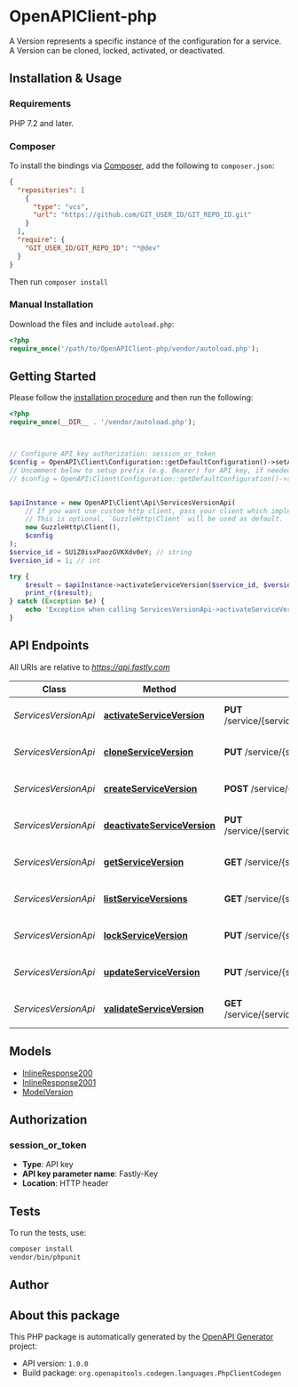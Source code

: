 # OpenAPIClient-php

A Version represents a specific instance of the configuration for a service. A Version can be cloned, locked, activated, or deactivated.


## Installation & Usage

### Requirements

PHP 7.2 and later.

### Composer

To install the bindings via [Composer](https://getcomposer.org/), add the following to `composer.json`:

```json
{
  "repositories": [
    {
      "type": "vcs",
      "url": "https://github.com/GIT_USER_ID/GIT_REPO_ID.git"
    }
  ],
  "require": {
    "GIT_USER_ID/GIT_REPO_ID": "*@dev"
  }
}
```

Then run `composer install`

### Manual Installation

Download the files and include `autoload.php`:

```php
<?php
require_once('/path/to/OpenAPIClient-php/vendor/autoload.php');
```

## Getting Started

Please follow the [installation procedure](#installation--usage) and then run the following:

```php
<?php
require_once(__DIR__ . '/vendor/autoload.php');



// Configure API key authorization: session_or_token
$config = OpenAPI\Client\Configuration::getDefaultConfiguration()->setApiKey('Fastly-Key', 'YOUR_API_KEY');
// Uncomment below to setup prefix (e.g. Bearer) for API key, if needed
// $config = OpenAPI\Client\Configuration::getDefaultConfiguration()->setApiKeyPrefix('Fastly-Key', 'Bearer');


$apiInstance = new OpenAPI\Client\Api\ServicesVersionApi(
    // If you want use custom http client, pass your client which implements `GuzzleHttp\ClientInterface`.
    // This is optional, `GuzzleHttp\Client` will be used as default.
    new GuzzleHttp\Client(),
    $config
);
$service_id = SU1Z0isxPaozGVKXdv0eY; // string
$version_id = 1; // int

try {
    $result = $apiInstance->activateServiceVersion($service_id, $version_id);
    print_r($result);
} catch (Exception $e) {
    echo 'Exception when calling ServicesVersionApi->activateServiceVersion: ', $e->getMessage(), PHP_EOL;
}

```

## API Endpoints

All URIs are relative to *https://api.fastly.com*

Class | Method | HTTP request | Description
------------ | ------------- | ------------- | -------------
*ServicesVersionApi* | [**activateServiceVersion**](docs/Api/ServicesVersionApi.md#activateserviceversion) | **PUT** /service/{service_id}/version/{version_id}/activate | Activate a service version
*ServicesVersionApi* | [**cloneServiceVersion**](docs/Api/ServicesVersionApi.md#cloneserviceversion) | **PUT** /service/{service_id}/version/{version_id}/clone | Clone a service version
*ServicesVersionApi* | [**createServiceVersion**](docs/Api/ServicesVersionApi.md#createserviceversion) | **POST** /service/{service_id}/version | Create a service version
*ServicesVersionApi* | [**deactivateServiceVersion**](docs/Api/ServicesVersionApi.md#deactivateserviceversion) | **PUT** /service/{service_id}/version/{version_id}/deactivate | Deactivate a service version
*ServicesVersionApi* | [**getServiceVersion**](docs/Api/ServicesVersionApi.md#getserviceversion) | **GET** /service/{service_id}/version/{version_id} | Get a version of a service
*ServicesVersionApi* | [**listServiceVersions**](docs/Api/ServicesVersionApi.md#listserviceversions) | **GET** /service/{service_id}/version | List versions of a service
*ServicesVersionApi* | [**lockServiceVersion**](docs/Api/ServicesVersionApi.md#lockserviceversion) | **PUT** /service/{service_id}/version/{version_id}/lock | Lock a service version
*ServicesVersionApi* | [**updateServiceVersion**](docs/Api/ServicesVersionApi.md#updateserviceversion) | **PUT** /service/{service_id}/version/{version_id} | Update a service version
*ServicesVersionApi* | [**validateServiceVersion**](docs/Api/ServicesVersionApi.md#validateserviceversion) | **GET** /service/{service_id}/version/{version_id}/validate | Validate a service version

## Models

- [InlineResponse200](docs/Model/InlineResponse200.md)
- [InlineResponse2001](docs/Model/InlineResponse2001.md)
- [ModelVersion](docs/Model/ModelVersion.md)

## Authorization

### session_or_token

- **Type**: API key
- **API key parameter name**: Fastly-Key
- **Location**: HTTP header


## Tests

To run the tests, use:

```bash
composer install
vendor/bin/phpunit
```

## Author



## About this package

This PHP package is automatically generated by the [OpenAPI Generator](https://openapi-generator.tech) project:

- API version: `1.0.0`
- Build package: `org.openapitools.codegen.languages.PhpClientCodegen`
